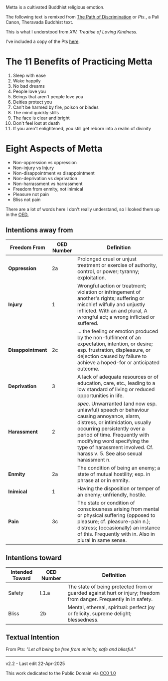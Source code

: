 ﻿Metta is a cultivated Buddhist religious emotion.

The following text is remixed from [The Path of Discrimination](https://en.wikipedia.org/wiki/Pa%E1%B9%ADisambhid%C4%81magga) or *Pts.*, a Pali Canon, Theravada Buddhist text.

This is what I understood from *XIV. Treatise of Loving Kindness.*

I've included a copy of the Pts [here](./archive/patisambhidamagga_en_version_20230910.pdf).

# The 11 Benefits of Practicing Metta

1. Sleep with ease
1. Wake happily
1. No bad dreams
1. People love you
1. Beings that aren't people love you
1. Deities protect you
1. Can't be harmed by fire, poison or blades
1. The mind quickly stills
1. The face is clear and bright
1. Don't feel lost at death
1. If you aren't enlightened, you still get reborn into a realm of divinity

# Eight Aspects of Metta

* Non-oppression vs oppression
* Non-injury vs Injury
* Non-disappointment vs disappointment
* Non-deprivation vs deprivation
* Non-harrassment vs harrassment
* Freedom from enmity, not inimical
* Pleasure not pain
* Bliss not pain

There are a lot of words here I don't really understand, so I looked them up in the [OED.](https://www.oed.com/)

## Intentions away from

| Freedom From | OED Number | Definition | 
| ------------ | ---------- | ---------- |
| **Oppression**      | 2a | Prolonged cruel or unjust treatment or exercise of authority, control, or power; tyranny; exploitation. |
| **Injury**          | 1  | Wrongful action or treatment; violation or infringement of another's rights; suffering or mischief wilfully and unjustly inflicted. With an and plural, A wrongful act; a wrong inflicted or suffered.|
| **Disappointment**  | 2c | ... the feeling or emotion produced by the non-fulfilment of an expectation, intention, or desire; esp. frustration, displeasure, or dejection caused by failure to achieve a hoped-for or anticipated outcome. |
| **Deprivation**     | 3 | A lack of adequate resources or of education, care, etc., leading to a low standard of living or reduced opportunities in life. |
| **Harassment**      | 2 | *spec.* Unwarranted (and now esp. unlawful) speech or behaviour causing annoyance, alarm, distress, or intimidation, usually occurring persistently over a period of time. Frequently with modifying word specifying the type of harassment involved. Cf. harass v. 5. See also sexual harassment n. |
| **Enmity**          | 2a | The condition of being an enemy; a state of mutual hostility; esp. in phrase at or in enmity. |
| **Inimical**        | 1 |  Having the disposition or temper of an enemy; unfriendly, hostile.|
| **Pain**            | 3c | The state or condition of consciousness arising from mental or physical suffering (opposed to pleasure; cf. pleasure-pain n.); distress; (occasionally) an instance of this. Frequently with in. Also in plural in same sense. |

## Intentions toward
| Intended Toward | OED Number | Definition |
| ----------------|------------|------------|
| Safety | I.1.a | The state of being protected from or guarded against hurt or injury; freedom from danger. Frequently in in safety. |
| Bliss | 2b | Mental, ethereal, spiritual: perfect joy or felicity, supreme delight; blessedness. |

## Textual Intention

From Pts: *"Let all being be free from enimity, safe and blissful."*

-----

v2.2 - Last edit 22-Apr-2025

This work dedicated to the Public Domain via [CC0 1.0](https://creativecommons.org/publicdomain/zero/1.0/)
